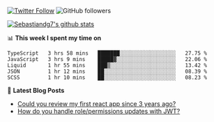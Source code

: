 <!--
[![visitors](https://visitor-badge.glitch.me/badge?page_id=sebastiandg7.sebastiandg7)](https://github.com/sebastiandg7)
-->
[![Twitter Follow](https://img.shields.io/twitter/follow/sebastiandg7?style=social&label=Follow)](https://twitter.com/sebastiandg7)
![GitHub followers](https://img.shields.io/github/followers/sebastiandg7?label=Follow&style=social)

[![Sebastiandg7's github stats](https://github-readme-stats.vercel.app/api?username=sebastiandg7)](https://github.com/anuraghazra/github-readme-stats)

📊 **This week I spent my time on**
<!--START_SECTION:waka-->
```text
TypeScript   3 hrs 58 mins   ███████░░░░░░░░░░░░░░░░░░   27.75 % 
JavaScript   3 hrs 9 mins    █████▓░░░░░░░░░░░░░░░░░░░   22.06 % 
Liquid       1 hr 55 mins    ███▒░░░░░░░░░░░░░░░░░░░░░   13.42 % 
JSON         1 hr 12 mins    ██░░░░░░░░░░░░░░░░░░░░░░░   08.39 % 
SCSS         1 hr 10 mins    ██░░░░░░░░░░░░░░░░░░░░░░░   08.23 % 
```
<!--END_SECTION:waka-->

📕 **Latest Blog Posts**
<!-- BLOG-POST-LIST:START -->
- [Could you review my first react app since 3 years ago?](https://dev.to/sebastiandg7/could-you-review-my-first-react-app-since-3-years-ago-3nbh)
- [How do you handle role/permissions updates with JWT?](https://dev.to/sebastiandg7/how-do-you-handle-role-permissions-updates-with-jwt-3778)
<!-- BLOG-POST-LIST:END -->
